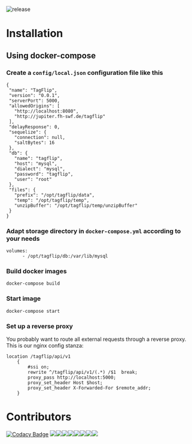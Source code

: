 ![release](https://github.com/fhswf/tagflip-backend/workflows/release/badge.svg)

# Installation

## Using docker-compose

### Create a `config/local.json` configuration file like this
 ```
{
  "name": "TagFlip",
  "version": "0.0.1",
  "serverPort": 5000,
  "allowedOrigins": [
    "http://localhost:8080",
    "http://jupiter.fh-swf.de/tagflip"
  ],
  "delayResponse": 0,
  "sequelize": {
    "connection": null,
    "saltBytes": 16
  },
  "db": {
    "name": "tagflip",
    "host": "mysql",
    "dialect": "mysql",
    "password": "tagflip",
    "user": "root"
  },
  "files": {
    "prefix": "/opt/tagflip/data",
    "temp": "/opt/tagflip/temp",
    "unzipBuffer": "/opt/tagflip/temp/unzipBuffer"
  }
}
 ```

### Adapt storage directory in `docker-compose.yml` according to your needs
```
volumes:
      - /opt/tagflip/db:/var/lib/mysql
```

### Build docker images

 `docker-compose build`

### Start image

 `docker-compose start` 

### Set up a reverse proxy
You probably want to route all external requests through a reverse proxy. This is our nginx config stanza:
```
location /tagflip/api/v1
	{
		#ssi on;
		rewrite ^/tagflip/api/v1/(.*) /$1  break;
		proxy_pass http://localhost:5000;
		proxy_set_header Host $host;
    	proxy_set_header X-Forwarded-For $remote_addr;
	}
```

# Contributors
[![Codacy Badge](https://api.codacy.com/project/badge/Grade/e40d7affed9a4d9785251ade673f5f0a)](https://app.codacy.com/gh/fhswf/tagflip-backend?utm_source=github.com&utm_medium=referral&utm_content=fhswf/tagflip-backend&utm_campaign=Badge_Grade)
[![](https://sourcerer.io/fame/cgawron/fhswf/tagflip-backend/images/0)](https://sourcerer.io/fame/cgawron/fhswf/tagflip-backend/links/0)[![](https://sourcerer.io/fame/cgawron/fhswf/tagflip-backend/images/1)](https://sourcerer.io/fame/cgawron/fhswf/tagflip-backend/links/1)[![](https://sourcerer.io/fame/cgawron/fhswf/tagflip-backend/images/2)](https://sourcerer.io/fame/cgawron/fhswf/tagflip-backend/links/2)[![](https://sourcerer.io/fame/cgawron/fhswf/tagflip-backend/images/3)](https://sourcerer.io/fame/cgawron/fhswf/tagflip-backend/links/3)[![](https://sourcerer.io/fame/cgawron/fhswf/tagflip-backend/images/4)](https://sourcerer.io/fame/cgawron/fhswf/tagflip-backend/links/4)[![](https://sourcerer.io/fame/cgawron/fhswf/tagflip-backend/images/5)](https://sourcerer.io/fame/cgawron/fhswf/tagflip-backend/links/5)[![](https://sourcerer.io/fame/cgawron/fhswf/tagflip-backend/images/6)](https://sourcerer.io/fame/cgawron/fhswf/tagflip-backend/links/6)[![](https://sourcerer.io/fame/cgawron/fhswf/tagflip-backend/images/7)](https://sourcerer.io/fame/cgawron/fhswf/tagflip-backend/links/7)
